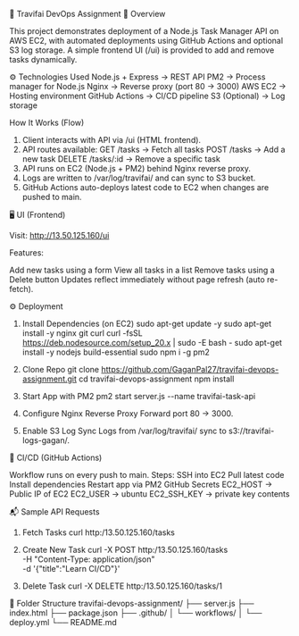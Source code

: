 🚀 Travifai DevOps Assignment
📌 Overview

This project demonstrates deployment of a Node.js Task Manager API on AWS EC2, with automated deployments using GitHub Actions and optional S3 log storage.
A simple frontend UI (/ui) is provided to add and remove tasks dynamically.

⚙ Technologies Used
Node.js + Express → REST API
PM2 → Process manager for Node.js
Nginx → Reverse proxy (port 80 → 3000)
AWS EC2 → Hosting environment
GitHub Actions → CI/CD pipeline
S3 (Optional) → Log storage

How It Works (Flow)
1. Client interacts with API via /ui (HTML frontend).
2. API routes available:
  GET /tasks → Fetch all tasks
  POST /tasks → Add a new task
  DELETE /tasks/:id → Remove a specific task
3. API runs on EC2 (Node.js + PM2) behind Nginx reverse proxy.
4. Logs are written to /var/log/travifai/ and can sync to S3 bucket.
5. GitHub Actions auto-deploys latest code to EC2 when changes are pushed to main.


🖥 UI (Frontend)

Visit: http://13.50.125.160/ui

Features:

Add new tasks using a form
View all tasks in a list
Remove tasks using a Delete button
Updates reflect immediately without page refresh (auto re-fetch).

⚙ Deployment
1. Install Dependencies (on EC2)
sudo apt-get update -y
sudo apt-get install -y nginx git curl
curl -fsSL https://deb.nodesource.com/setup_20.x | sudo -E bash -
sudo apt-get install -y nodejs build-essential
sudo npm i -g pm2

2. Clone Repo
git clone https://github.com/GaganPal27/travifai-devops-assignment.git
cd travifai-devops-assignment
npm install

3. Start App with PM2
pm2 start server.js --name travifai-task-api

4. Configure Nginx Reverse Proxy
Forward port 80 → 3000.

5. Enable S3 Log Sync
Logs from /var/log/travifai/ sync to s3://travifai-logs-gagan/.

🔄 CI/CD (GitHub Actions)

Workflow runs on every push to main.
Steps:
SSH into EC2
Pull latest code
Install dependencies
Restart app via PM2
GitHub Secrets
EC2_HOST → Public IP of EC2
EC2_USER → ubuntu
EC2_SSH_KEY → private key contents

📬 Sample API Requests
1. Fetch Tasks
curl http:/13.50.125.160/tasks

2. Create New Task
curl -X POST http:/13.50.125.160/tasks \
  -H "Content-Type: application/json" \
  -d '{"title":"Learn CI/CD"}'

3. Delete Task
curl -X DELETE http:/13.50.125.160/tasks/1

📁 Folder Structure
travifai-devops-assignment/
├── server.js
├── index.html
├── package.json
├── .github/
│   └── workflows/
│       └── deploy.yml
└── README.md

